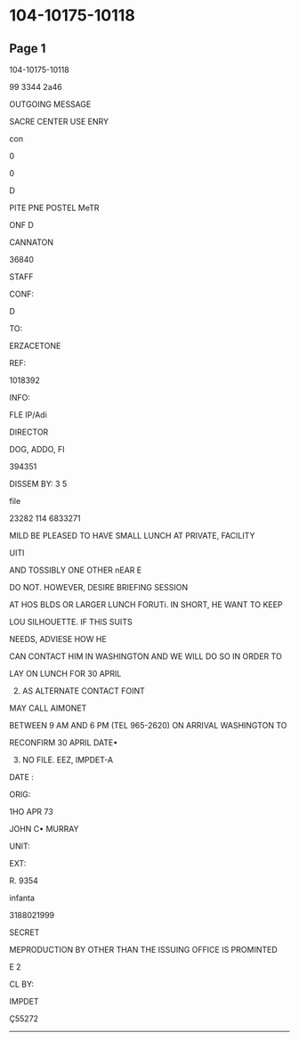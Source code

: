 # 104-10175-10118

## Page 1

104-10175-10118

99 3344 2a46

OUTGOING MESSAGE

SACRE CENTER USE ENRY

con

0

0

D

PITE PNE POSTEL MeTR

ONF D

CANNATON

36840

STAFF

CONF:

D

TO:

ERZACETONE

REF:

1018392

INFO:

FLE IP/Adi

DIRECTOR

DOG, ADDO, FI

394351

DISSEM BY: 3 5

file

23282 114 6833271

MILD BE PLEASED TO HAVE SMALL LUNCH AT PRIVATE, FACILITY

UITI

AND TOSSIBLY ONE OTHER nEAR E

DO NOT. HOWEVER, DESIRE BRIEFING SESSION

AT HOS BLDS OR LARGER LUNCH FORUTi. IN SHORT, HE WANT TO KEEP

LOU SILHOUETTE. IF THIS SUITS

NEEDS, ADVIESE HOW HE

CAN CONTACT HIM IN WASHINGTON AND WE WILL DO SO IN ORDER TO

LAY ON LUNCH FOR 30 APRIL

2. AS ALTERNATE CONTACT FOINT

MAY CALL AIMONET

BETWEEN 9 AM AND 6 PM (TEL 965-2620) ON ARRIVAL WASHINGTON TO

RECONFIRM 30 APRIL DATE•

3. NO FILE. EEZ, IMPDET-A

DATE :

ORIG:

1HO APR 73

JOHN C• MURRAY

UNIT:

EXT:

R. 9354

infanta

3188021999

SECRET

MEPRODUCTION BY OTHER THAN THE ISSUING OFFICE IS PROMINTED

E 2

CL BY:

IMPDET

Ç55272

---

